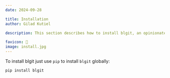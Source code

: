 ```yaml
---
date: 2024-09-28

title: Installation
author: Gilad Kutiel

description: This section describes how to install blgit, an opinionated, simple static blog generator with zero configuration. With its streamlined setup and Git integration, you'll be able to quickly get your blog up and running in no time.

favicon: 🔨
image: install.jpg
---
```


To install blgit just use `pip` to install `blgit` globally:
 
```
pip install blgit
```